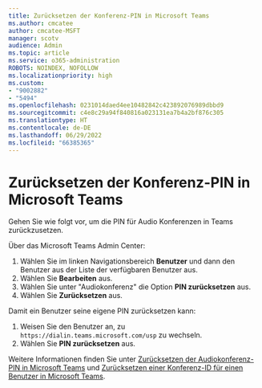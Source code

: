 ```yaml
---
title: Zurücksetzen der Konferenz-PIN in Microsoft Teams
ms.author: cmcatee
author: cmcatee-MSFT
manager: scotv
audience: Admin
ms.topic: article
ms.service: o365-administration
ROBOTS: NOINDEX, NOFOLLOW
ms.localizationpriority: high
ms.custom:
- "9002882"
- "5494"
ms.openlocfilehash: 0231014daed4ee10482842c423892076989dbbd9
ms.sourcegitcommit: c4e8c29a94f840816a023131ea7b4a2bf876c305
ms.translationtype: HT
ms.contentlocale: de-DE
ms.lasthandoff: 06/29/2022
ms.locfileid: "66385365"
---
```

# <a name="reset-conferencing-pin-in-teams"></a>Zurücksetzen der Konferenz-PIN in Microsoft Teams

Gehen Sie wie folgt vor, um die PIN für Audio Konferenzen in Teams zurückzusetzen.  

Über das Microsoft Teams Admin Center:

1. Wählen Sie im linken Navigationsbereich **Benutzer** und dann den Benutzer aus der Liste der verfügbaren Benutzer aus.
2. Wählen Sie **Bearbeiten** aus.
3. Wählen Sie unter "Audiokonferenz" die Option **PIN zurücksetzen** aus.
4. Wählen Sie **Zurücksetzen** aus.

Damit ein Benutzer seine eigene PIN zurücksetzen kann:

1. Weisen Sie den Benutzer an, zu `https://dialin.teams.microsoft.com/usp` zu wechseln.
2. Wählen Sie **PIN zurücksetzen** aus.

Weitere Informationen finden Sie unter [Zurücksetzen der Audiokonferenz-PIN in Microsoft Teams](https://docs.microsoft.com/microsoftteams/reset-the-audio-conferencing-pin-in-teams) und [Zurücksetzen einer Konferenz-ID für einen Benutzer in Microsoft Teams](https://docs.microsoft.com/microsoftteams/reset-a-conference-id-for-a-user-in-teams).
